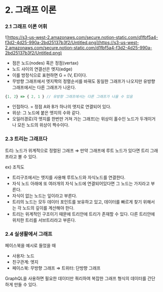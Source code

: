 # 2. 그래프 이론

### 2.1 그래프 이론 어휘

![https://s3-us-west-2.amazonaws.com/secure.notion-static.com/d1fbf5a4-f3d2-4d25-990a-2bd25137b3f2/Untitled.png](https://s3-us-west-2.amazonaws.com/secure.notion-static.com/d1fbf5a4-f3d2-4d25-990a-2bd25137b3f2/Untitled.png)

- 점은 노드(nodes) 혹은 정점(vertax)
- 노드 사이의 연결선은 엣지(edge)
- 이를 방정식으로 표현하면 G = (V, E)이다.
- 무방향 그래프에서 엣지짝의 정렬순서를 바꿔도 동일한 그래프가 나오지만 유방향그래프에서는 다른 그래프가 나온다.

```jsx
{1, 2} => { 2, 1 } // 유방향 그래프에서는 다른 그래프가 나올 수 있음
```

- 인접하다. = 정점 A와 B가 하나의 엣지로 연결되어 있다.
- 위상: 그 노드에 붙은 엣지의 수와 같다.
- 오일러경로(각 엣지를 한번만 거쳐 가는 그래프)는 위상이 홀수인 노드가 두개이거나 모든 노드의 위상이 짝수이다.

### 2.3 트리는 그래프다

트리: 노드가 위계적으로 정렬된 그래프 ⇒ 만약 그래프에 루트 노드가 있다면 트리 그래프라고 볼 수 있다.

ex) 조직도

- 트리구조에서는 엣지를 사용해 루트노드와 자식노드를 연결한다.
- 자식 노드 아래에 또 여러개의 자식 노드에 연결되어있다면 그 노드는 가지라고 부른다.
- 자식이 없는 노드는 잎이라고 부른다.
- 트리의 노드는 모두 데이터 포인트를 보유하고 있고, 데이터를 빠르게 찾기 위해서는 각 노드의 깊이를 계산해야 한다.
- 트리는 위계적인 구조이기 때문에 트리안에 트리가 존재할 수 있다. 다른 트리안에 위치한 트리를 서브트리라고 부른다.

### 2.4 실생활에서 그래프

페이스북을 예시로 들었을 때

- 사용자: 노드
- 친구관계: 엣지
- 페이스북: 무방향 그래프 ⇒ 트위터: 단방향 그래프

GraphQL을 사용하면 필요한 데이터만 쿼리하여 복잡한 그래프 형식의 데이터를 간단하게 만들 수 있다.
